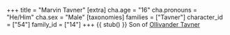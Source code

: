 +++
title = "Marvin Tavner"
[extra]
cha.age = "16"
cha.pronouns = "He/Him"
cha.sex = "Male"
[taxonomies]
families = ["Tavner"]
character_id = ["54"]
family_id = ["14"]
+++
{{ stub() }}
Son of [Ollivander Tavner](@/characters/ollivander-tavner.md)
